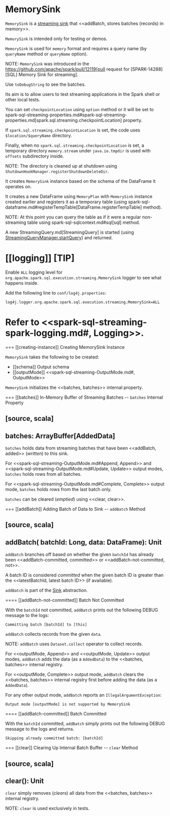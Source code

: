 # MemorySink

`MemorySink` is a [streaming sink](Sink.md) that <<addBatch, stores batches (records) in memory>>.

`MemorySink` is intended only for testing or demos.

`MemorySink` is used for `memory` format and requires a query name (by `queryName` method or `queryName` option).

NOTE: `MemorySink` was introduced in the https://github.com/apache/spark/pull/12119[pull request for [SPARK-14288\][SQL\] Memory Sink for streaming].

Use `toDebugString` to see the batches.

Its aim is to allow users to test streaming applications in the Spark shell or other local tests.

You can set `checkpointLocation` using `option` method or it will be set to spark-sql-streaming-properties.md#spark-sql-streaming-properties.md[spark.sql.streaming.checkpointLocation] property.

If `spark.sql.streaming.checkpointLocation` is set, the code uses `$location/$queryName` directory.

Finally, when no `spark.sql.streaming.checkpointLocation` is set, a temporary directory `memory.stream` under `java.io.tmpdir` is used with `offsets` subdirectory inside.

NOTE: The directory is cleaned up at shutdown using `ShutdownHookManager.registerShutdownDeleteDir`.

It creates `MemorySink` instance based on the schema of the DataFrame it operates on.

It creates a new DataFrame using `MemoryPlan` with `MemorySink` instance created earlier and registers it as a temporary table (using spark-sql-dataframe.md#registerTempTable[DataFrame.registerTempTable] method).

NOTE: At this point you can query the table as if it were a regular non-streaming table using spark-sql-sqlcontext.md#sql[sql] method.

A new StreamingQuery.md[StreamingQuery] is started (using [StreamingQueryManager.startQuery](StreamingQueryManager.md#startQuery)) and returned.

[[logging]]
[TIP]
====
Enable `ALL` logging level for `org.apache.spark.sql.execution.streaming.MemorySink` logger to see what happens inside.

Add the following line to `conf/log4j.properties`:

```
log4j.logger.org.apache.spark.sql.execution.streaming.MemorySink=ALL
```

Refer to <<spark-sql-streaming-spark-logging.md#, Logging>>.
====

=== [[creating-instance]] Creating MemorySink Instance

`MemorySink` takes the following to be created:

* [[schema]] Output schema
* [[outputMode]] <<spark-sql-streaming-OutputMode.md#, OutputMode>>

`MemorySink` initializes the <<batches, batches>> internal property.

=== [[batches]] In-Memory Buffer of Streaming Batches -- `batches` Internal Property

[source, scala]
----
batches: ArrayBuffer[AddedData]
----

`batches` holds data from streaming batches that have been <<addBatch, added>> (_written_) to this sink.

For <<spark-sql-streaming-OutputMode.md#Append, Append>> and <<spark-sql-streaming-OutputMode.md#Update, Update>> output modes, `batches` holds rows from all batches.

For <<spark-sql-streaming-OutputMode.md#Complete, Complete>> output mode, `batches` holds rows from the last batch only.

`batches` can be cleared (_emptied_) using <<clear, clear>>.

=== [[addBatch]] Adding Batch of Data to Sink -- `addBatch` Method

[source, scala]
----
addBatch(
  batchId: Long,
  data: DataFrame): Unit
----

`addBatch` branches off based on whether the given `batchId` has already been <<addBatch-committed, committed>> or <<addBatch-not-committed, not>>.

A batch ID is considered *committed* when the given batch ID is greater than the <<latestBatchId, latest batch ID>> (if available).

`addBatch` is part of the [Sink](Sink.md#addBatch) abstraction.

==== [[addBatch-not-committed]] Batch Not Committed

With the `batchId` not committed, `addBatch` prints out the following DEBUG message to the logs:

```
Committing batch [batchId] to [this]
```

`addBatch` collects records from the given `data`.

NOTE: `addBatch` uses `Dataset.collect` operator to collect records.

For <<outputMode, Append>> and <<outputMode, Update>> output modes, `addBatch` adds the data (as a `AddedData`) to the <<batches, batches>> internal registry.

For <<outputMode, Complete>> output mode, `addBatch` clears the <<batches, batches>> internal registry first before adding the data (as a `AddedData`).

For any other output mode, `addBatch` reports an `IllegalArgumentException`:

```
Output mode [outputMode] is not supported by MemorySink
```

==== [[addBatch-committed]] Batch Committed

With the `batchId` committed, `addBatch` simply prints out the following DEBUG message to the logs and returns.

```
Skipping already committed batch: [batchId]
```

=== [[clear]] Clearing Up Internal Batch Buffer -- `clear` Method

[source, scala]
----
clear(): Unit
----

`clear` simply removes (_clears_) all data from the <<batches, batches>> internal registry.

NOTE: `clear` is used exclusively in tests.
